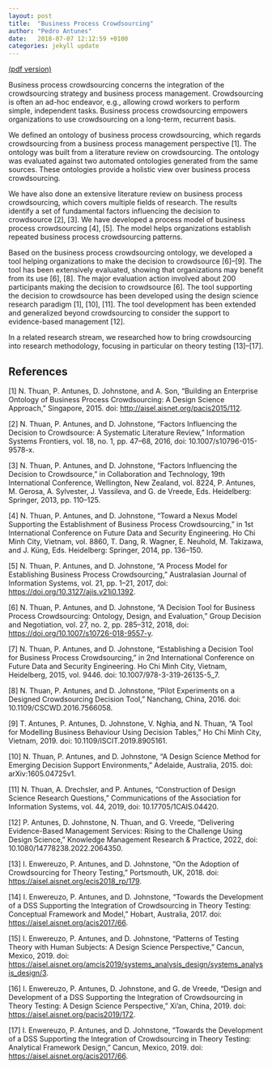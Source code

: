 ```yaml
---
layout: post
title:  "Business Process Crowdsourcing"
author: "Pedro Antunes"
date:   2018-07-07 12:12:59 +0100
categories: jekyll update
---
```


[(pdf version)](/assets/pdf/crowdsourcing.pdf)

Business process crowdsourcing concerns the integration of the crowdsourcing strategy and business process management. Crowdsourcing is often an ad-hoc endeavor, e.g., allowing crowd workers to perform simple, independent tasks. Business process crowdsourcing empowers organizations to use crowdsourcing on a long-term, recurrent basis.

We defined an ontology of business process crowdsourcing, which regards crowdsourcing from a business process management perspective [1]. The ontology was built from a literature review on crowdsourcing. The ontology was evaluated against two automated ontologies generated from the same sources. These ontologies provide a holistic view over business process crowdsourcing.

We have also done an extensive literature review on business process crowdsourcing, which covers multiple fields of research. The results identify a set of fundamental factors influencing the decision to crowdsource [2], [3].
We have developed a process model of business process crowdsourcing [4], [5]. The model helps organizations establish repeated business process crowdsourcing patterns.

Based on the business process crowdsourcing ontology, we developed a tool helping organizations to make the decision to crowdsource [6]–[9]. The tool has been extensively evaluated, showing that organizations may benefit from its use [6], [8]. The major evaluation action involved about 200 participants making the decision to crowdsource [6].
The tool supporting the decision to crowdsource has been developed using the design science research paradigm [1], [10], [11]. The tool development has been extended and generalized beyond crowdsourcing to consider the support to evidence-based management [12].

In a related research stream, we researched how to bring crowdsourcing into research methodology, focusing in particular on theory testing [13]–[17].

References
----------

[1]	N. Thuan, P. Antunes, D. Johnstone, and A. Son, “Building an Enterprise Ontology of Business Process Crowdsourcing: A Design Science Approach,” Singapore, 2015. doi: http://aisel.aisnet.org/pacis2015/112.

[2]	N. Thuan, P. Antunes, and D. Johnstone, “Factors Influencing the Decision to Crowdsource: A Systematic Literature Review,” Information Systems Frontiers, vol. 18, no. 1, pp. 47–68, 2016, doi: 10.1007/s10796-015-9578-x.

[3]	N. Thuan, P. Antunes, and D. Johnstone, “Factors Influencing the Decision to Crowdsource,” in Collaboration and Technology, 19th International Conference, Wellington, New Zealand, vol. 8224, P. Antunes, M. Gerosa, A. Sylvester, J. Vassileva, and G. de Vreede, Eds. Heidelberg: Springer, 2013, pp. 110–125.

[4]	N. Thuan, P. Antunes, and D. Johnstone, “Toward a Nexus Model Supporting the Establishment of Business Process Crowdsourcing,” in 1st International Conference on Future Data and Security Engineering. Ho Chi Minh City, Vietnam, vol. 8860, T. Dang, R. Wagner, E. Neuhold, M. Takizawa, and J. Küng, Eds. Heidelberg: Springer, 2014, pp. 136–150.

[5]	N. Thuan, P. Antunes, and D. Johnstone, “A Process Model for Establishing Business Process Crowdsourcing,” Australasian Journal of Information Systems, vol. 21, pp. 1–21, 2017, doi: https://doi.org/10.3127/ajis.v21i0.1392.

[6]	N. Thuan, P. Antunes, and D. Johnstone, “A Decision Tool for Business Process Crowdsourcing: Ontology, Design, and Evaluation,” Group Decision and Negotiation, vol. 27, no. 2, pp. 285–312, 2018, doi: https://doi.org/10.1007/s10726-018-9557-y.

[7]	N. Thuan, P. Antunes, and D. Johnstone, “Establishing a Decision Tool for Business Process Crowdsourcing,” in 2nd International Conference on Future Data and Security Engineering. Ho Chi Minh City, Vietnam, Heidelberg, 2015, vol. 9446. doi: 10.1007/978-3-319-26135-5_7.

[8]	N. Thuan, P. Antunes, and D. Johnstone, “Pilot Experiments on a Designed Crowdsourcing Decision Tool,” Nanchang, China, 2016. doi: 10.1109/CSCWD.2016.7566058.

[9]	T. Antunes, P. Antunes, D. Johnstone, V. Nghia, and N. Thuan, “A Tool for Modelling Business Behaviour Using Decision Tables,” Ho Chi Minh City, Vietnam, 2019. doi: 10.1109/ISCIT.2019.8905161.

[10]	N. Thuan, P. Antunes, and D. Johnstone, “A Design Science Method for Emerging Decision Support Environments,” Adelaide, Australia, 2015. doi: arXiv:1605.04725v1.

[11]	N. Thuan, A. Drechsler, and P. Antunes, “Construction of Design Science Research Questions,” Communications of the Association for Information Systems, vol. 44, 2019, doi: 10.17705/1CAIS.04420.

[12]	P. Antunes, D. Johnstone, N. Thuan, and G. Vreede, “Delivering Evidence-Based Management Services: Rising to the Challenge Using Design Science,” Knowledge Management Research & Practice, 2022, doi: 10.1080/14778238.2022.2064350.

[13]	I. Enwereuzo, P. Antunes, and D. Johnstone, “On the Adoption of Crowdsourcing for Theory Testing,” Portsmouth, UK, 2018. doi: https://aisel.aisnet.org/ecis2018_rp/179.

[14]	I. Enwereuzo, P. Antunes, and D. Johnstone, “Towards the Development of a DSS Supporting the Integration of Crowdsourcing in Theory Testing: Conceptual Framework and Model,” Hobart, Australia, 2017. doi: https://aisel.aisnet.org/acis2017/66.

[15]	I. Enwereuzo, P. Antunes, and D. Johnstone, “Patterns of Testing Theory with Human Subjects: A Design Science Perspective,” Cancun, Mexico, 2019. doi: https://aisel.aisnet.org/amcis2019/systems_analysis_design/systems_analysis_design/3.

[16]	I. Enwereuzo, P. Antunes, D. Johnstone, and G. de Vreede, “Design and Development of a DSS Supporting the Integration of Crowdsourcing in Theory Testing: A Design Science Perspective,” Xi’an, China, 2019. doi: https://aisel.aisnet.org/pacis2019/172.

[17]	I. Enwereuzo, P. Antunes, and D. Johnstone, “Towards the Development of a DSS Supporting the Integration of Crowdsourcing in Theory Testing: Analytical Framework Design,” Cancun, Mexico, 2019. doi: https://aisel.aisnet.org/acis2017/66.

